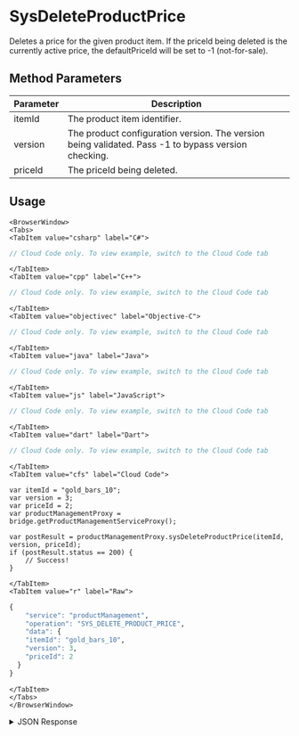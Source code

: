 # SysDeleteProductPrice

Deletes a price for the given product item. If the priceId being deleted is the currently active price, the defaultPriceId will be set to -1 (not-for-sale).

<PartialServop service_name="productManagement" operation_name="SYS_DELETE_PRODUCT_PRICE" />

## Method Parameters
Parameter | Description
--------- | -----------
itemId | The product item identifier.
version | The product configuration version. The version being validated. Pass -1 to bypass version checking.
priceId | The priceId being deleted.

## Usage

```mdx-code-block
<BrowserWindow>
<Tabs>
<TabItem value="csharp" label="C#">
```

```csharp
// Cloud Code only. To view example, switch to the Cloud Code tab
```

```mdx-code-block
</TabItem>
<TabItem value="cpp" label="C++">
```

```cpp
// Cloud Code only. To view example, switch to the Cloud Code tab
```

```mdx-code-block
</TabItem>
<TabItem value="objectivec" label="Objective-C">
```

```objectivec
// Cloud Code only. To view example, switch to the Cloud Code tab
```

```mdx-code-block
</TabItem>
<TabItem value="java" label="Java">
```

```java
// Cloud Code only. To view example, switch to the Cloud Code tab
```

```mdx-code-block
</TabItem>
<TabItem value="js" label="JavaScript">
```

```javascript
// Cloud Code only. To view example, switch to the Cloud Code tab
```

```mdx-code-block
</TabItem>
<TabItem value="dart" label="Dart">
```

```dart
// Cloud Code only. To view example, switch to the Cloud Code tab
```

```mdx-code-block
</TabItem>
<TabItem value="cfs" label="Cloud Code">
```

```cfscript
var itemId = "gold_bars_10";
var version = 3;
var priceId = 2;
var productManagementProxy = bridge.getProductManagementServiceProxy();

var postResult = productManagementProxy.sysDeleteProductPrice(itemId, version, priceId);
if (postResult.status == 200) {
    // Success!
}
```

```mdx-code-block
</TabItem>
<TabItem value="r" label="Raw">
```

```r
{
	"service": "productManagement",
	"operation": "SYS_DELETE_PRODUCT_PRICE",
	"data": {
    "itemId": "gold_bars_10",
    "version": 3,
    "priceId": 2
  }
}
```

```mdx-code-block
</TabItem>
</Tabs>
</BrowserWindow>
```

<details>
<summary>JSON Response</summary>

```json
{
  "data": {
    "gameId": "23783",
    "itemId": "gold_bars_10",
    "type": "Consumable",
    "iTunesSubscriptionType": null,
    "category": "bars",
    "title": "Bars (10)",
    "description": "Bundle of 10 Bars.",
    "imageUrl": "",
    "currency": {
      "bar": 10
    },
    "parentCurrency": {},
    "peerCurrency": {
      "deploypeer": {
        "gems": 11
      }
    },
    "defaultPriceId": -1,
    "prices": [
      {
        "priceId": 0,
        "referencePrice": 99,
        "storeData": {
          "amazon": {
            "id": "amazoniapid"
          },
          "itunes": {
            "ids": [
              {
                "appId": "iphone",
                "itunesId": "appleiapid"
              }
            ]
          },
          "facebook": {
            "currencyList": [
              {
                "currency": "USD",
                "price": 0.99
              },
              {
                "currency": "CAD",
                "price": 1.29
              }
            ]
          },
          "googlePlay": {
            "id": "googleiapid"
          }
        }
      },
      {
        "priceId": 1,
        "referencePrice": 999,
        "storeData": {
          "amazon": {
            "id": "amazoniapid"
          },
          "itunes": {
            "ids": [
              {
                "appId": "iphone",
                "itunesId": "appleiapid"
              }
            ]
          },
          "facebook": {
            "currencyList": [
              {
                "currency": "USD",
                "price": 0.99
              },
              {
                "currency": "CAD",
                "price": 1.29
              }
            ]
          },
          "googlePlay": {
            "id": "googleiapid"
          }
        }
      }
    ],
    "data": {
      "customAttr": "value"
    },
    "createdAt": 1592928409270,
    "updatedAt": 1592930578072,
    "version": 4,
    "absoluteImageUrl": "https://api.braincloudservers.com/files/portal/g/23783"
  },
  "status": 200
}
```
</details>

